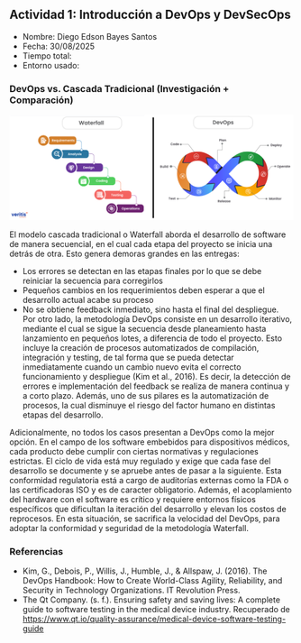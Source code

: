 ## Actividad 1: Introducción a DevOps y DevSecOps

-   Nombre: Diego Edson Bayes Santos
-   Fecha: 30/08/2025
-   Tiempo total:
-   Entorno usado:

### DevOps vs. Cascada Tradicional (Investigación + Comparación)

![DevOps vs Cascada](./imagenes/devops-vs-cascada.png)

El modelo cascada tradicional o Waterfall aborda el desarrollo de software de manera secuencial, en el cual cada etapa del proyecto se inicia una detrás de otra. Esto genera demoras grandes en las entregas:

-   Los errores se detectan en las etapas finales por lo que se debe reiniciar la secuencia para corregirlos
-   Pequeños cambios en los requerimientos deben esperar a que el desarrollo actual acabe su proceso
-   No se obtiene feedback inmediato, sino hasta el final del despliegue.
    Por otro lado, la metodología DevOps consiste en un desarrollo iterativo, mediante el cual se sigue la secuencia desde planeamiento hasta lanzamiento en pequeños lotes, a diferencia de todo el proyecto. Esto incluye la creación de procesos automatizados de compilación, integración y testing, de tal forma que se pueda detectar inmediatamente cuando un cambio nuevo evita el correcto funcionamiento y despliegue (Kim et al., 2016). Es decir, la detección de errores e implementación del feedback se realiza de manera continua y a corto plazo. Además, uno de sus pilares es la automatización de procesos, la cual disminuye el riesgo del factor humano en distintas etapas del desarrollo.

Adicionalmente, no todos los casos presentan a DevOps como la mejor opción. En el campo de los software embebidos para dispositivos médicos, cada producto debe cumplir con ciertas normativas y regulaciones estrictas. El ciclo de vida está muy regulado y exige que cada fase del desarrollo se documente y se apruebe antes de pasar a la siguiente. Esta conformidad regulatoria está a cargo de auditorías externas como la FDA o las certificadoras ISO y es de caracter obligatorio. Además, el acoplamiento del hardware con el software es crítico y requiere entornos físicos específicos que dificultan la iteración del desarrollo y elevan los costos de reprocesos. En esta situación, se sacrifica la velocidad del DevOps, para adoptar la conformidad y seguridad de la metodología Waterfall.

### Referencias

-   Kim, G., Debois, P., Willis, J., Humble, J., & Allspaw, J. (2016). The DevOps Handbook: How to Create World-Class Agility, Reliability, and Security in Technology Organizations. IT Revolution Press.
-   The Qt Company. (s. f.). Ensuring safety and saving lives: A complete guide to software testing in the medical device industry. Recuperado de https://www.qt.io/quality-assurance/medical-device-software-testing-guide
